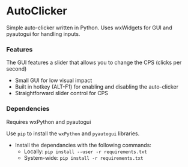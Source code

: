 # AutoClicker

Simple auto-clicker written in Python.
Uses wxWidgets for GUI and pyautogui for handling inputs.

### Features
The GUI features a slider that allows you to change the CPS (clicks per second)
   - Small GUI for low visual impact
   - Built in hotkey (ALT-F1) for enabling and disabling the auto-clicker
   - Straightforward slider control for CPS
  
### Dependencies
Requires wxPython and pyautogui

Use `pip` to install the `wxPython` and `pyautogui` libraries.
- Install the dependancies with the following commands:
  - Locally: `pip install --user -r requirements.txt`
  - System-wide: `pip install -r requirements.txt`
